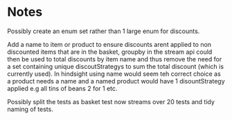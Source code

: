 # Notes

Possibly create an enum set rather than 1 large enum for discounts.

Add a name to item or product to ensure discounts arent applied to non discounted items that are in the basket, groupby in the stream api could then be used to total discounts by item name and thus remove the need for a set containing unique discoutStrategys to sum the total discount (which is currently used). In hindsight using name would seem teh correct choice as a product needs a name and a named product would have 1 disountStrategy applied e.g all tins of beans 2 for 1 etc.

Possibly split the tests as basket test now streams over 20 tests and tidy naming of tests.
